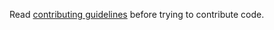 Read [contributing guidelines](https://github.com/RadeonOpenCompute/Tensile/wiki/Contributing) before trying to contribute code.
